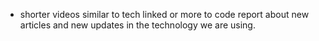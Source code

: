 - shorter videos similar to tech linked or more to code report about new articles and new updates in the technology we are using.